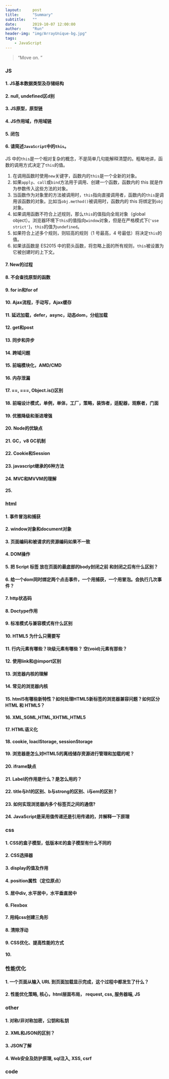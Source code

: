 ```yaml
---
layout:     post
title:      "Summary"
subtitle:   ""
date:       2019-10-07 12:00:00
author:     "Run"
header-img: "img/ArrayUnique-bg.jpg"
tags:
    - JavaScript
---
```


> “Move on. ”

### JS
#### 1. JS基本数据类型及存储结构
#### 2. null, undefined区d别
#### 3. JS原型，原型链
#### 4. JS作用域，作用域链
#### 5. 闭包
#### 6. 请简述`JavaScript`中的`this`。

JS 中的`this`是一个相对复杂的概念，不是简单几句能解释清楚的。粗略地讲，函数的调用方式决定了`this`的值。


1. 在调用函数时使用`new`关键字，函数内的`this`是一个全新的对象。
1. 如果`apply`、`call`或`bind`方法用于调用、创建一个函数，函数内的 this 就是作为参数传入这些方法的对象。
1. 当函数作为对象里的方法被调用时，`this`指向直接调用者，函数内的`this`是调用该函数的对象。比如当`obj.method()`被调用时，函数内的 this 将绑定到`obj`对象。
1. 如果调用函数不符合上述规则，那么`this`的值指向全局对象（global object）。浏览器环境下`this`的值指向`window`对象，但是在严格模式下(`'use strict'`)，`this`的值为`undefined`。
1. 如果符合上述多个规则，则较高的规则（1 号最高，4 号最低）将决定`this`的值。
1. 如果该函数是 ES2015 中的箭头函数，将忽略上面的所有规则，`this`被设置为它被创建时的上下文。

#### 7. New的过程
#### 8. 不会查找原型的函数
#### 9. for in和for of
#### 10. Ajax流程，手动写，Ajax缓存
#### 11. 延迟加载，defer，async，动态dom，分组加载
#### 12. get和post
#### 13. 同步和异步
#### 14. 跨域问题
#### 15. 前端模块化，AMD/CMD
#### 16. 内存泄漏
#### 17. ==, ===, Object.is()区别
#### 18. 前端设计模式，单例，单体，工厂，策略，装饰者，适配器，观察者，门面
#### 19. 优雅降级和渐进增强
#### 20. Node的优缺点
#### 21. GC，v8 GC机制
#### 22. Cookie和Session
#### 23. javascript继承的6种方法
#### 24. MVC和MVVM的理解
#### 25. 



### html
#### 1. 事件冒泡和捕获
#### 2. window对象和document对象
#### 3. 页面编码和被请求的资源编码如果不一致
#### 4. DOM操作
#### 5. 把 Script 标签 放在页面的最底部的body封闭之前 和封闭之后有什么区别？
#### 6. 给一个dom同时绑定两个点击事件，一个用捕获，一个用冒泡。会执行几次事件？
#### 7. http状态码
#### 8. Doctype作用
#### 9. 标准模式与兼容模式有什么区别
#### 10. HTML5 为什么只需要写 <!DOCTYPE HTML>
#### 11. 行内元素有哪些？块级元素有哪些？ 空(void)元素有那些？
#### 12. 使用link和@import区别
#### 13. 浏览器内核的理解
#### 14. 常见的浏览器内核
#### 15. html5有哪些新特性？如何处理HTML5新标签的浏览器兼容问题？如何区分 HTML 和 HTML5？
#### 16. XML,SGML,HTML,XHTML,HTML5
#### 17. HTML语义化
#### 18. cookie, loaclStorage, sessionStorage
#### 19. 浏览器是怎么对HTML5的离线储存资源进行管理和加载的呢？
#### 20. iframe缺点
#### 21. Label的作用是什么？是怎么用的？
#### 22. title与h1的区别、b与strong的区别、i与em的区别？
#### 23. 如何实现浏览器内多个标签页之间的通信?
#### 24. JavaScript是采用值传递还是引用传递的，并解释一下原理


### css
#### 1. CSS的盒子模型，低版本IE的盒子模型有什么不同的
#### 2. CSS选择器
#### 3. display的值及作用
#### 4. position属性（定位原点）
#### 5. 居中div, 水平居中，水平垂直居中
#### 6. Flexbox
#### 7. 用纯css创建三角形
#### 8. 清除浮动
#### 9. CSS优化、提高性能的方式
#### 10. 

### 性能优化
#### 1. 一个页面从输入 URL 到页面加载显示完成，这个过程中都发生了什么？
#### 2. 性能优化策略, 核心，html层面布局， request, css, 服务器端, JS

### other
#### 1. 对称/非对称加密，公钥和私钥
#### 2. XML和JSON的区别？
#### 3. JSON了解
#### 4. Web安全及防护原理, sql注入, XSS, csrf

### code


